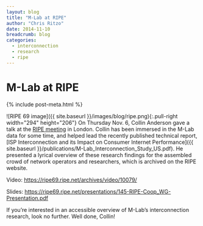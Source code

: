 ```yaml
---
layout: blog
title: "M-Lab at RIPE"
author: "Chris Ritzo"
date: 2014-11-10
breadcrumb: blog
categories:
  - interconnection
  - research
  - ripe
---
```


# M-Lab at RIPE
{% include post-meta.html %}

![RIPE 69 image]({{ site.baseurl }}/images/blog/ripe.png){:.pull-right width="294" height="206"}
On Thursday Nov. 6, Collin Anderson gave a talk at the [RIPE meeting](https://ripe69.ripe.net/) in London. Collin has been immersed in the M-Lab data for some time, and helped lead the recently published technical report, [ISP Interconnection and its Impact on Consumer Internet Performance]({{ site.baseurl }}/publications/M-Lab_Interconnection_Study_US.pdf). He presented a lyrical overview of these research findings for the assembled crowd of network operators and researchers, which is archived on the RIPE website.

<!--more-->

Video: <https://ripe69.ripe.net/archives/video/10079/>

Slides: <https://ripe69.ripe.net/presentations/145-RIPE-Coop_WG-Presentation.pdf>

If you’re interested in an accessible overview of M-Lab’s interconnection research, look no further. Well done, Collin!
